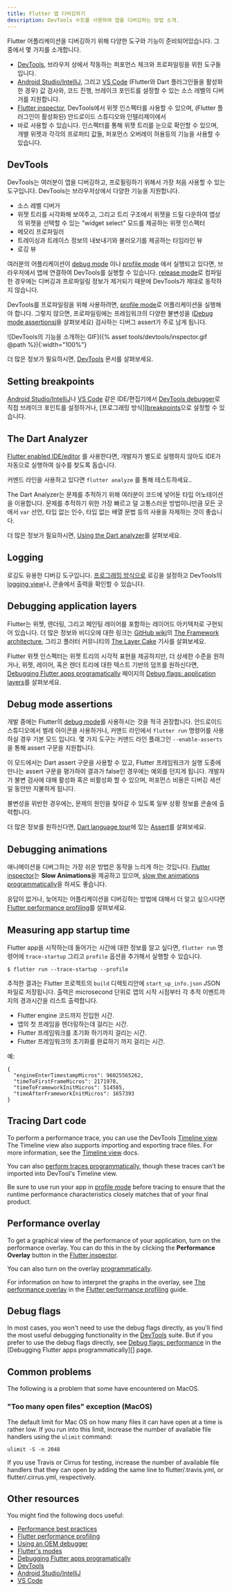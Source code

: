 ```yaml
---
title: Flutter 앱 디버깅하기
description: DevTools 수트를 사용하여 앱을 디버깅하는 방법 소개.
---
```


Flutter 어플리케이션을 디버깅하기 위해 다양한 도구와 기능이 준비되어있습니다. 그 중에서 몇 가지를 소개합니다.

* [DevTools][], 브라우저 상에서 작동하는 퍼포먼스 체크와 프로파일링을 위한 도구들입니다.
* [Android Studio/IntelliJ][], 그리고 [VS Code][]
  (Flutter와 Dart 플러그인들을 활성화한 경우)
  값 검사와, 코드 진행,
  브레이크 포인트를 설정할 수 있는
  소스 레벨의 디버거를 지원합니다.
* [Flutter inspector][], DevTools에서 위젯 인스펙터를 사용할 수 있으며,
  (Flutter 플러그인이 활성화된) 안드로이드 스튜디오와 인텔리제이에서
* 바로 사용할 수 있습니다.
  인스펙터를 통해 위젯 트리를 눈으로 확인할 수 있으며,
  개별 위젯과 각각의 프로퍼티 값들,
  퍼포먼스 오버레이 허용등의
  기능을 사용할 수 있습니다.

## DevTools

DevTools는 여러분이 앱을 디버깅하고,
프로필링하기 위해서 가장 처음 사용할 수 있는 도구입니다.
DevTools는 브라우저상에서 다양한 기능을 지원합니다.

* 소스 레벨 디버거
* 위젯 트리를 시각화해 보여주고,
  그리고 트리 구조에서 위젯을 드릴 다운하여
  앱상의 위젯을 선택할 수 있는 "widget select" 모드를
  제공하는 위젯 인스펙터
* 메모리 프로파일러
* 트레이싱과 트레이스 정보의 내보내기와 불러오기를
  제공하는 타임라인 뷰
* 로깅 뷰

여러분의 어플리케이션이 [debug mode][] 이나 [profile mode][]
에서 실행되고 있다면, 브라우저에서 앱에 연결하여
DevTools를 실행할 수 있습니다.
[release mode][]로 컴파일한 경우에는
디버깅과 프로파일링 정보가 제거되기 때문에
DevTools가 제대로 동작하지 않습니다.

DevTools를 프로파일링을 위해 사용하려면,
[profile mode][]로 어플리케이션을 실행해야 합니다. 그렇지 않으면,
프로파일링에는 프레임워크의 다양한 불변성을
([Debug mode assertions](#debug-mode-assertions)j을 살펴보세요)
검사하는 디버그 assert가 주로 남게 됩니다.

![DevTools의 기능을 소개하는 GIF]({% asset tools/devtools/inspector.gif @path %}){:width="100%"}

더 많은 정보가 필요하시면,
[DevTools][] 문서를 살펴보세요.

## Setting breakpoints

[Android Studio/IntelliJ][]나 [VS Code][] 같은
IDE/편집기에서 [DevTools debugger][]로
직접 브레이크 포인트를 설정하거나,
[프로그래밍 방식][[breakpoints]으로 설정할 수 있습니다.

## The Dart Analyzer

[Flutter enabled IDE/editor](/docs/get-started/editor/) 를 사용한다면, 
개발자가 별도로 실행하지 않아도 IDE가 자동으로 실행하여 실수를 찾도록 돕습니다.

커멘드 라인을 사용하고 있다면 
`flutter analyze` 를 통해 테스트하세요.. 

The Dart Analyzer는 문제를 추적하기 위해 여러분이 코드에 넣어둔 타입 어노테이션을 
이용합니다. 문제를 추적하기 위한 가장 빠르고 덜 고통스러운 방법이니만큼 모든 곳에서
`var` 선언,  타입 없는 인수, 타입 없는 배열 문법 등의 사용을 자제하는 것이 좋습니다.

더 많은 정보가 필요하시면, [Using the Dart analyzer][]를 살펴보세요.

## Logging

로깅도 유용한 디버깅 도구입니다.
[프로그래밍 방식으로][logging] 로깅을 설정하고
DevTools의 [logging view][]나, 콘솔에서
출력을 확인할 수 있습니다.

## Debugging application layers

Flutter는 위젯, 렌더링, 그리고 페인팅 레이어를 포함하는 레이어드 아키텍처로
구현되어 있습니다. 더 많은 정보와 비디오에 대한 링크는 [GitHub wiki][]의
[The Framework architecture][], 그리고 플러터 커뮤니티의
[The Layer Cake][] 기사를 살펴보세요.

Flutter 위젯 인스펙터는
위젯 트리의 시각적 표현을 제공하지만,
더 상세한 수준을 원하거나, 위젯, 레이어,
혹은 렌더 트리에 대한 텍스트 기반의 덤프를 원하신다면,
[Debugging Flutter apps programatically][] 페이지의
[Debug flags: application layers][]를 살펴보세요.

## Debug mode assertions

개발 중에는 Flutter의 [debug mode][]를 사용하시는 것을
적극 권장합니다. 안드로이드 스튜디오에서 벌레 아이콘을 사용하거나,
커맨드 라인에서 `flutter run` 명령어를 사용하실 경우 기본 모드 입니다.
몇 가지 도구는 커맨드 라인 플래그인 `--enable-asserts`을 통해 assert
구문을 지원합니다.

이 모드에서는 Dart assert 구문을 사용할 수 있고,
Flutter 프레임워크가 실행 도중에
만나는 assert 구문을 평가하여
결과가 false인 경우에는 예외를 던지게 됩니다.
개발자가 불변 검사에 대해
활성화 혹은 비활성화 할 수 있으며,
퍼포먼스 비용은 디버깅 세션일 동안만 지불하게 됩니다.

불변성을 위반한 경우에는,
문제의 원인을 찾아갈 수 있도록
일부 상황 정보를 콘솔에 출력합니다.

더 많은 정보를 원하신다면, [Dart language tour][]에
있는 [Assert][]를 살펴보세요.

## Debugging animations

애니메이션을 디버그하는 가장 쉬운 방법은 동작을 느리게 하는 것입니다.
[Flutter inspector][]는 **Slow Animations**을 제공하고 있으며,
[slow the animations programmatically][]을 하셔도 좋습니다.

응답이 없거나, 늦어지는 어플리케이션을 디버깅하는 방법에 대해서
더 알고 싶으시다면 [Flutter performance profiling][]를 살펴보세요.

## Measuring app startup time

Flutter app을 시작하는데 들어가는 시간에 대한 정보를 알고 싶다면,
`flutter run` 명령어에 `trace-startup`
그리고 `profile` 옵션을 추가해서 실행할 수 있습니다.

```
$ flutter run --trace-startup --profile
```

추적한 결과는 Flutter 프로젝트의 `build` 디렉토리안에
 `start_up_info.json` JSON 파일로 저장됩니다.
출력은 microsecond 단위로 앱의 시작 시점부터 각 추적 이벤트까지의
경과시간을 리스트 출력합니다.

+ Flutter engine 코드까지 진입한 시간.
+ 앱의 첫 프레임을 렌더링하는데 걸리는 시간.
+ Flutter 프레임워크를 초기화 하기까지 걸리는 시간.
+ Flutter 프레임워크의 초기화를 완료하기 까지 걸리는 시간.

예:

```
{
  "engineEnterTimestampMicros": 96025565262,
  "timeToFirstFrameMicros": 2171978,
  "timeToFrameworkInitMicros": 514585,
  "timeAfterFrameworkInitMicros": 1657393
}
```

## Tracing Dart code

To perform a performance trace,
you can use the DevTools [Timeline view][].
The Timeline view also supports importing
and exporting trace files. For more
information, see the [Timeline view][] docs.

You can also
[perform traces programmatically][],
though these traces can't be imported
into DevTool's Timeline view.

Be sure to use run your app in [profile mode][]
before tracing to ensure that the runtime performance
characteristics closely matches that of your final product.

## Performance overlay

To get a graphical view of the performance of your application,
turn on the performance overlay. You can do this in the
by clicking the **Performance Overlay** button in the
[Flutter inspector][].

You can also turn on the overlay [programmatically][overlay].

For information on how to interpret the graphs in the overlay,
see [The performance overlay][] in
the [Flutter performance profiling][] guide.

## Debug flags

In most cases, you won't need to use the debug flags
directly, as you'll find the most useful debugging
functionality in the [DevTools][] suite. But if you
prefer to use the debug flags directly, see
[Debug flags: performance][] in the
[Debugging Flutter apps programmatically][] page.

## Common problems

The following is a problem that some have encountered on MacOS.

### "Too many open files" exception (MacOS)

The default limit for Mac OS on how many files it can have open at a
time is rather low.  If you run into this limit,
increase the number of available
file handlers using the `ulimit` command:

```
ulimit -S -n 2048
```

If you use Travis or Cirrus for testing, increase the number of
available file handlers that they can open by adding the same line to
flutter/.travis.yml, or flutter/.cirrus.yml, respectively.

## Other resources

You might find the following docs useful:

* [Performance best practices][]
* [Flutter performance profiling][]
* [Using an OEM debugger][]
* [Flutter's modes][]
* [Debugging Flutter apps programatically][]
* [DevTools][]
* [Android Studio/IntelliJ][]
* [VS Code][]


[Flutter enabled IDE/editor]: /docs/get-started/editor

[Debugging Flutter apps programatically]: /docs/testing/code-debugging
[perform traces programmatically]: /docs/testing/code-debugging#tracing-dart-code-performance
[Debug flags: application layers]: /docs/testing/code-debugging#debug-flags-application-layers
[Debug flags: performance]: /docs/testing/code-debugging#debug-flags-performance
[slow the animations programmatically]: /docs/testing/code-debugging#debugging-animations
[breakpoints]: /docs/testing/code-debugging#setting-breakpoints
[logging]: /docs/testing/code-debugging#logging
[Flutter's modes]: /docs/testing/build-modes
[Flutter performance profiling]: /docs/testing/ui-performance
[Performance best practices]: /docs/testing/best-practices
[Using an OEM debugger]: /docs/testing/oem-debuggers

[The Layer Cake]: https://medium.com/flutter-community/the-layer-cake-widgets-elements-renderobjects-7644c3142401

[GitHub wiki]: {{site.github}}/flutter/flutter/wiki/
[Using the Dart analyzer]: {{site.github}}/flutter/flutter/wiki/Using-the-Dart-analyzer
[The Framework architecture]: {{site.github}}/flutter/flutter/wiki/The-Framework-architecture

[Android Studio/IntelliJ]: /docs/development/tools/android-studio#run-app-with-breakpoints
[VS Code]: /docs/development/tools/vs-code#run-app-with-breakpoints
[DevTools]: /docs/development/tools/devtools
[Flutter inspector]: /docs/development/tools/devtools/inspector
[DevTools debugger]: /docs/development/tools/devtools/debugger
[logging view]: /docs/development/tools/devtools/logging
[Timeline view]: /docs/development/tools/devtools/timeline
[The performance overlay]: /docs/testing/ui-performance#the-performance-overlay
[Flutter performance profiling]: /docs/testing/ui-performance
[overlay]: /docs/testing/code-debugging#performance-overlay
[debug mode]: /docs/testing/build-modes#debug
[profile mode]: /docs/testing/build-modes#profile
[release mode]: /docs/testing/build-modes#release

[Assert]: {{site.dart-site}}/guides/language/language-tour#assert
[Dart language tour]: {{site.dart-site}}/guides/language/language-tour

